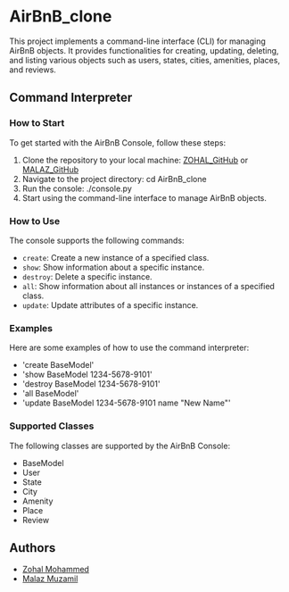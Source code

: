 # AirBnB_clone
This project implements a command-line interface (CLI) for managing AirBnB objects. It provides functionalities for creating, updating, deleting, and listing various objects such as users, states, cities, amenities, places, and reviews.

## Command Interpreter
### How to Start
To get started with the AirBnB Console, follow these steps:

1. Clone the repository to your local machine:
[ZOHAL_GitHub](https://github.com/ZohalAbdo/AirBnB_clone.git)
or
[MALAZ_GitHub](https://github.com/Malazmuzamil98/AirBnB_clone.git)
2. Navigate to the project directory:
cd AirBnB_clone
3. Run the console:
./console.py
4. Start using the command-line interface to manage AirBnB objects.

### How to Use

The console supports the following commands:

- `create`: Create a new instance of a specified class.
- `show`: Show information about a specific instance.
- `destroy`: Delete a specific instance.
- `all`: Show information about all instances or instances of a specified class.
- `update`: Update attributes of a specific instance.

### Examples
Here are some examples of how to use the command interpreter:

- 'create BaseModel'
- 'show BaseModel 1234-5678-9101'
- 'destroy BaseModel 1234-5678-9101'
- 'all BaseModel'
- 'update BaseModel 1234-5678-9101 name "New Name"'
### Supported Classes
The following classes are supported by the AirBnB Console:

- BaseModel
- User
- State
- City
- Amenity
- Place
- Review

## Authors

- [Zohal Mohammed](https://github.com/ZohalAbdo)
- [Malaz Muzamil](https://github.com/Malazmuzamil98)